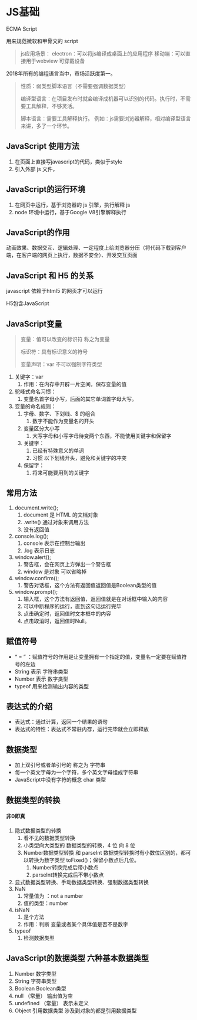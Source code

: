 # JS基础

ECMA Script

用来规范微软和甲骨文的 script

> js应用场景：
> 		electron：可以将js编译成桌面上的应用程序
> 		移动端：可以直接用于webview
> 		可穿戴设备

2018年所有的编程语言当中，市场活跃度第一。

> 性质：弱类型脚本语言（不需要强调数据类型）
>
> 编译型语言：在项目发布时就会编译成机器可以识别的代码。执行时，不需要工具解释，不够灵活。
>
> 脚本语言：需要工具解释执行。  例如：js需要浏览器解释，相对编译型语言来讲，多了一个环节。

## JavaScript 使用方法

1. 在页面上直接写javascript的代码，类似于style
2. 引入外部  js  文件，

## JavaScript的运行环境

1. 在网页中运行，基于浏览器的 js 引擎，执行解释 js
2. node 环境中运行，基于Google  V8引擎解释执行

## JavaScript的作用

动画效果、数据交互、逻辑处理、一定程度上给浏览器分压（将代码下载到客户端，在客户端的网页上执行，数据不安全）、开发交互页面

## JavaScript 和 H5 的关系

javascript 依赖于html5 的网页才可以运行

H5包含JavaScript

## JavaScript变量

> 变量：值可以改变的标识符  称之为变量
>
> 标识符：具有标识意义的符号
>
> 变量声明：var 不可以强制字符类型

1. 关键字：var
   1. 作用：在内存中开辟一片空间，保存变量的值
2. 驼峰式命名习惯：
   1. 变量名首字母小写，后面的其它单词首字母大写。
3. 变量的命名规则：
   1. 字母、数字、下划线、$	的组合
      1. 数字不能作为变量名的开头
   2. 变量区分大小写
      1. 大写字母和小写字母待变两个东西，不能使用关键字和保留字
   3. 关键字：
      1. 已经有特殊意义的单词
      2. 习惯 以下划线开头，避免和关键字的冲突
   4. 保留字：
      1. 将来可能要用到的关键字

## 常用方法

1. document.write();
   1. document   是 HTML 的文档对象
   2. .write()      通过对象来调用方法
   3. 没有返回值
2. console.log();
   1. console   表示在控制台输出
   2. .log    表示日志
3. window.alert();
   1. 警告框，会在网页上方弹出一个警告框
   2. window   是对象   可以省略掉
4. window.confirm();
   1. 警告对话框，这个方法有返回值返回值是Boolean类型的值
5. window.prompt();
   1. 输入框，这个方法有返回值，返回值就是在对话框中输入的内容
   2. 可以中断程序的运行，直到这句话运行完毕
   3. 点击确定时，返回值时文本框中的内容
   4. 点击取消时，返回值时Null。

## 赋值符号

- “  =  ”   ：赋值符号的作用是让变量拥有一个指定的值，变量名一定要在赋值符号的左边
- String 表示 字符串类型
- Number 表示 数字类型
- typeof   用来检测输出内容的类型

## 表达式的介绍

- 表达式：通过计算，返回一个结果的语句
- 表达式的特性：表达式不常驻内存，运行完毕就会立即释放

## 数据类型

- 加上双引号或者单引号的 称之为  字符串
- 每一个英文字母为一个字符，多个英文字母组成字符串
- JavaScript中没有字符的概念    char 类型

## 数据类型的转换

#### 非0即真

1. 隐式数据类型的转换
   1. 看不见的数据类型转换
   2. 小类型向大类型的 数据类型的转换，4 位 向 8 位
   3. Number数据类型转换 和 parseInt 数据类型转换时有小数位区别的，都可以转换为数字类型    toFixed()；保留小数点后几位。
      1. Number转换完成后带小数点
      2. parseInt转换完成后不带小数点
2. 显式数据类型转换、手动数据类型转换、强制数据类型转换
3. NaN
   1. 常量值为 ：not a number
   2. 值的类型：number
4. isNaN
   1. 是个方法
   2. 作用：判断 变量或者某个具体值是否不是数字
5. typeof
   1. 检测数据类型

## JavaScript的数据类型      六种基本数据类型

1. Number     数字类型
2. String     字符串类型
3. Boolean    Boolean类型
4. null  （常量）  输出值为空
5. undefined  （常量）  表示未定义
6. Object    引用数据类型   涉及到对象的都是引用数据类型

